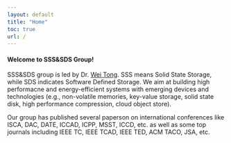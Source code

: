 ```yaml
---
layout: default
title: "Home"
toc: true
url: /
---
```

#### **Welcome to SSS&SDS Group!**
SSS&SDS group is led by Dr. [Wei Tong](http://faculty.hust.edu.cn/tongwei/zh_CN/index.htm). SSS means Solid State Storage, while SDS indicates Software Defined Storage. We aim at building high performacne and energy-efficient systems with emerging devices and technologies (e.g., non-volatile memories, key-value storage, solid state disk, high performance compression, cloud object store).

Our group has published several paperson on international conferences like ISCA, DAC, DATE, ICCAD, ICPP, MSST, ICCD, etc. as well as some top journals including IEEE TC, IEEE TCAD, IEEE TED, ACM TACO, JSA, etc.


<head>
    <meta charset="utf-8">
    <title>picplay</title>
    <style>
        #divout {
            max-width: 500px;
            max-height: 400px;
            position: relative;
            margin: 0 auto;
        }

        .imgdiv img {
            width: 100%;
        }

        .imgdiv {
            display: none;
        }

        .dotdiv {
            text-align: center;
            position: absolute;
            width: 100%;
            bottom: -30px;
        }

        .dot {
            width: 16px;
            height: 16px;
            display: inline-block;
            background: #bbbbbb;
            border-radius: 10px;
            margin: 0 12px;
        }

        .title {
            font-size: 18px;
            color: #0099FF;
            position: absolute;
            text-align: center;
            font-weight: 700;
            width: 100%;
            bottom: 10px;
        }

        .active {
            background-color: #717171;
        }

        #arrow {
            position: absolute;
            top: 50%;
            margin-top: -30px;
            width: 100%;
            opacity: .3;
            transition: opacity 2s;
        }

        #divout:hover #arrow {
            opacity: .9;
        }

        #arrow img {
            cursor: pointer;
        }

        .imgdiv {
            animation: fade 1.5s;
        }

        @keyframes fade {
            from {
                opacity: .3;
            }

            to {
                opacity: 1;
            }
        }
    </style>
</head>

<body>
    <!--    div#divout>(div.imgdiv>img+div.title{标题文本$})*4 +(div.dotdiv>span.dot*4)-->
    <div id="divout">
        <div class="imgdiv" style="display: block">
            <img src="/assets/img/group1.jpg" height="80%" width="80%" alt="">
            <div class="title">Group Party</div>
        </div>
        <div class="imgdiv">
            <img src="/assets/img/award.png" height="80%" width="80%" alt="">
            <div class="title">OlympusMons Award</div>
        </div>
        <div class="imgdiv">
            <img src="/assets/img/group1.jpg" height="80%" width="80%" alt="">
            <div class="title">标题文本3</div>
        </div>
        <div class="imgdiv">
            <img src="/assets/img/group1.jpg" height="80%" width="80%" alt="">
            <div class="title">标题文本4</div>
        </div>
        <div class="dotdiv">
            <span class="dot active"></span>
            <span class="dot"></span>
            <span class="dot"></span>
            <span class="dot"></span>
        </div>
        <div id="arrow">
            <img src="/assets/img/left.png" alt="" width="60" onClick="picplay(false)">
            <img src="/assets/img/right.png" width="60" alt="" align="right" onClick="picplay(true)">
        </div>
    </div>

</body>

<script>
    var imgIndex = 0;
    var imgDivArr = document.getElementsByClassName("imgdiv");
    var dotArr = document.getElementsByClassName("dot");
    /**
     *  播放图片
     *  参数r：是否正放，若为true，正放。若为false，倒放
     */
    function picplay(r) {
        for (let i = 0; i < imgDivArr.length; i++) {
            imgDivArr[i].style.display = "none";
            dotArr[i].className = "dot";
        }
        if (r) {
            imgIndex++;
            imgIndex = (imgIndex >= imgDivArr.length) ? 0 : imgIndex;
        } else {
            imgIndex--;
            imgIndex = (imgIndex < 0) ? imgDivArr.length - 1 : imgIndex;
        }
        imgDivArr[imgIndex].style.display = "block";
        dotArr[imgIndex].className = "dot active";
    }
    setInterval(picplay, 6000, true);

</script>

**We are looking for motivated Undergraduates and Master students to join the team, please feel free to contact me. (Email: tongwei@hust.edu.cn)**

#### **News**

- Our paper "MORE<sup>2</sup>: Morphable Encryption and Encoding for Secure NVM" is is accepted by [ICCAD 2021](https://iccad.com/index.php). Congratulations to [Wei Zhao](https://thiszw.top).  
- Our paper "Better atomic writes by exposing the flash out-of-band area to file systems" is accepted by [LCTES 2021](https://pldi21.sigplan.org/home/LCTES-2021#event-overview). Congratulations to Hongwei Qin.  
- Our paper "Improving the energy efficency of STT-MRAM based approximate cache" is accepted by [DATE 2021](https://www.date-conference.com/). Congratulations to [Wei Zhao](https://thiszw.top).  
- Our paper "MorLog: Morphable Hardware Logging for Atomic Persistence in Non-Volatile Main Memory" is accepted by [ISCA 2020](https://iscaconf.org/isca2020/). Congratulations to Xueliang Wei.  

